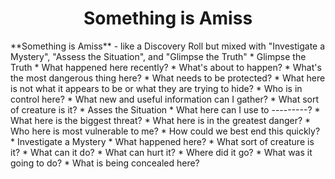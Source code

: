 <h1><center>Something is Amiss</h1></center>
**Something is Amiss** - like a Discovery Roll but mixed with "Investigate a Mystery", "Assess the Situation", and "Glimpse the Truth"
* Glimpse the Truth
	* What happened here recently?
	* What's about to happen?
	* What's the most dangerous thing here?
	* What needs to be protected?
	* What here is not what it appears to be or what they are trying to hide?
	* Who is in control here?
	* What new and useful information can I gather?
	* What sort of creature is it?
* Asses the Situation
	* What here can I use to ---------?
	* What here is the biggest threat?
	* What here is in the greatest danger?
	* Who here is most vulnerable to me?
	* How could we best end this quickly?
* Investigate a Mystery
	* What happened here?
	* What sort of creature is it?
	* What can it do?
	* What can hurt it?
	* Where did it go?
	* What was it going to do?
	* What is being concealed here?